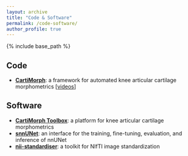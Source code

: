 ```yaml
---
layout: archive
title: "Code & Software"
permalink: /code-software/
author_profile: true
---
```


{% include base_path %}



Code
------
- [**CartiMorph**](https://github.com/YongchengYAO/CartiMorph):  a framework for automated knee articular cartilage morphometrics [[videos](https://youtube.com/playlist?list=PLhxxO44GqCRB9JvR9hqdeWP1t7XAfx_9r)]


Software
------
- [**CartiMorph Toolbox**](https://github.com/YongchengYAO/CartiMorph-Toolbox): a platform for knee articular cartilage morphometrics
- [**snnUNet**](https://github.com/YongchengYAO/snnUNet): an interface for the training, fine-tuning, evaluation, and inference of nnUNet
- [**nii-standardiser**](https://github.com/YongchengYAO/nii-standardiser): a toolkit for NIfTI image standardization

